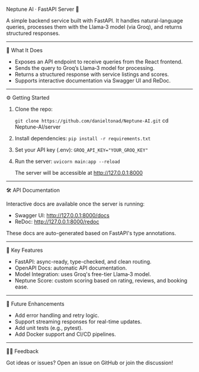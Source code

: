 Neptune AI · FastAPI Server 🌊

A simple backend service built with FastAPI. It handles natural-language queries, processes them with the Llama‑3 model (via Groq), and returns structured responses.

---

🧠 What It Does

- Exposes an API endpoint to receive queries from the React frontend.
- Sends the query to Groq’s Llama‑3 model for processing.
- Returns a structured response with service listings and scores.
- Supports interactive documentation via Swagger UI and ReDoc.

---

⚙️ Getting Started

1. Clone the repo:
    
   `git clone https://github.com/danieltonad/Neptune-AI.git`
   cd Neptune-AI/server

2. Install dependencies:
   `pip install -r requirements.txt`

3. Set your API key (.env):
   `GROQ_API_KEY="YOUR_GROQ_KEY"`

4. Run the server:
   `uvicorn main:app --reload`

   The server will be accessible at http://127.0.0.1:8000

---

🛠️ API Documentation

Interactive docs are available once the server is running:

- Swagger UI: http://127.0.0.1:8000/docs
- ReDoc:        http://127.0.0.1:8000/redoc

These docs are auto-generated based on FastAPI's type annotations.


---

🎯 Key Features

- FastAPI: async-ready, type-checked, and clean routing.
- OpenAPI Docs: automatic API documentation.
- Model Integration: uses Groq's free-tier Llama‑3 model.
- Neptune Score: custom scoring based on rating, reviews, and booking ease.

---

🔮 Future Enhancements

- Add error handling and retry logic.
- Support streaming responses for real-time updates.
- Add unit tests (e.g., pytest).
- Add Docker support and CI/CD pipelines.

---

🙋‍♂️ Feedback

Got ideas or issues? Open an issue on GitHub or join the discussion!

